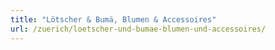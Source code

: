 ```yaml
---
title: "Lötscher & Bumä, Blumen & Accessoires"
url: /zuerich/loetscher-und-bumae-blumen-und-accessoires/
---
```

